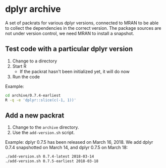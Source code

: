 # dplyr archive

A set of packrats for various dplyr versions, connected to MRAN to be able to collect the dependencies in the correct version. The package sources are not under version control, we need MRAN to install a snapshot.

## Test code with a particular dplyr version

1. Change to a directory
1. Start R
    - If the packrat hasn't been initialized yet, it will do now
1. Run the code

Example:

```sh
cd archive/0.7.4-earliest
R -q -e 'dplyr::slice(c(-1, 1))'
```

## Add a new packrat

1. Change to the `archive` directory.
1. Use the `add-version.sh` script.

Example: dplyr 0.7.5 has been released on March 16, 2018. We add dplyr 0.7.4 snapshotted on March 14, and dplyr 0.7.5 on March 18:

```sh
./add-version.sh 0.7.4-latest 2018-03-14
./add-version.sh 0.7.5-earliest 2018-03-18
```
